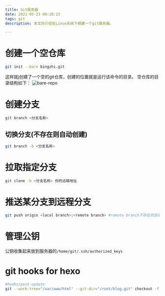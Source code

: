 ```yaml
---
title: Git服务器
date: 2021-05-23 00:20:13
tags: git
description: 本文将介绍在Linux系统下搭建一个git服务器。

---
```


# 创建一个空仓库

```bash
git init --bare bingzhi.git
```

这样就j创建了一个空的git仓库，创建的位置就是运行该命令的目录。
空仓库的目录结构如下：
![bare-repo](https://cdn.staticaly.com/gh/LBZZYZ/PicX@master/Blog/bare-repo.ejjs4zpj0eo.webp)

# 创建分支

```bash
git branch <分支名称>
```

## 切换分支(不存在则自动创建)
```bash
git branch -b <分支名称>
```

# 拉取指定分支
```bash
git clone -b <分支名称> 你的远端地址
```

# 推送某分支到远程分支
```bash
git push origin <local branch>:<remote branch> #remote branch不存在则自动创建
```

# 管理公钥
公钥收集起来放到服务器的`/home/git/.ssh/authorized_keys`

# git hooks for hexo
```bash
#hooks/post-update
git --work-tree="/var/www/html" --git-dir="/root/blog.git" checkout -f
```